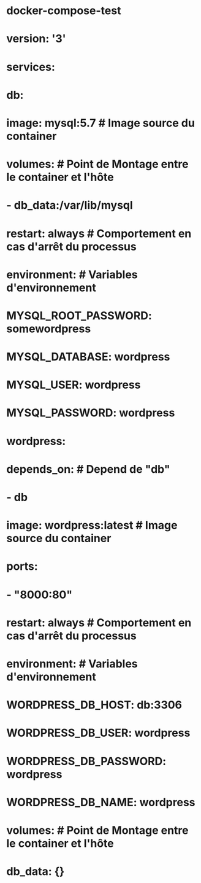 #  docker-compose-test
# version: '3'
# services:
#  db:
#    image: mysql:5.7                       # Image source du container
#    volumes:                               # Point de Montage entre le container et l'hôte
#      - db_data:/var/lib/mysql
#    restart: always                        # Comportement en cas d'arrêt du processus
#    environment:                           # Variables d'environnement
#      MYSQL_ROOT_PASSWORD: somewordpress
#      MYSQL_DATABASE: wordpress
#      MYSQL_USER: wordpress
#      MYSQL_PASSWORD: wordpress
    
#  wordpress:
#    depends_on:                            # Depend de "db"
#      - db
#    image: wordpress:latest                # Image source du container
#   ports:
#      - "8000:80"
#    restart: always                        # Comportement en cas d'arrêt du processus
#    environment:                           # Variables d'environnement
#      WORDPRESS_DB_HOST: db:3306
#      WORDPRESS_DB_USER: wordpress
#      WORDPRESS_DB_PASSWORD: wordpress
#      WORDPRESS_DB_NAME: wordpress

# volumes:                                  # Point de Montage entre le container et l'hôte
#  db_data: {}
